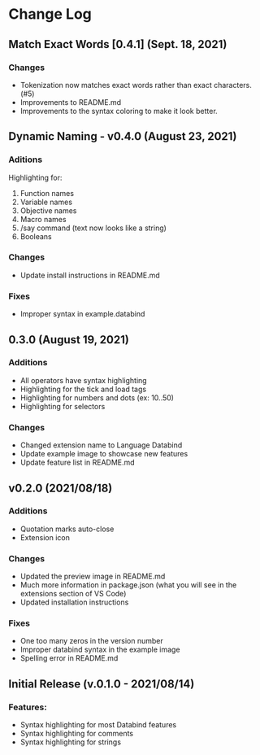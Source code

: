 # Change Log

## Match Exact Words [0.4.1] (Sept. 18, 2021)

### Changes
- Tokenization now matches exact words rather than exact characters. (#5)
- Improvements to README.md
- Improvements to the syntax coloring to make it look better.

## Dynamic Naming - v0.4.0 (August 23, 2021)

### Aditions

Highlighting for:
<ol>
  <li> Function names </li>
  <li> Variable names </li>
  <li>  Objective names </li>
  <li> Macro names </li>
  <li> /say command (text now looks like a string) </li>
  <li> Booleans </li>
</ol>

### Changes
- Update install instructions in README.md

### Fixes
- Improper syntax in example.databind

## 0.3.0 (August 19, 2021)

### Additions
- All operators have syntax highlighting
- Highlighting for the tick and load tags
- Highlighting for numbers and dots (ex: 10..50)
- Highlighting for selectors

### Changes
- Changed extension name to Language Databind
- Update example image to showcase new features
- Update feature list in README.md

## v0.2.0 (2021/08/18)

### Additions
- Quotation marks auto-close
- Extension icon

### Changes
- Updated the preview image in README.md
- Much more information in package.json (what you will see in the extensions section of VS Code)
- Updated installation instructions

### Fixes
- One too many zeros in the version number
- Improper databind syntax in the example image
- Spelling error in README.md

## Initial Release (v.0.1.0 - 2021/08/14)

### Features:
- Syntax highlighting for most Databind features
- Syntax highlighting for comments
- Syntax highlighting for strings
